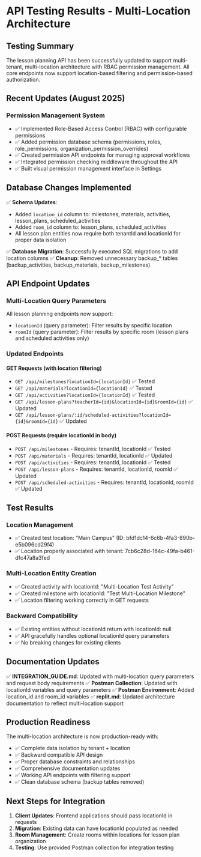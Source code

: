 # API Testing Results - Multi-Location Architecture

## Testing Summary

The lesson planning API has been successfully updated to support multi-tenant, multi-location architecture with RBAC permission management. All core endpoints now support location-based filtering and permission-based authorization.

## Recent Updates (August 2025)

### Permission Management System
- ✅ Implemented Role-Based Access Control (RBAC) with configurable permissions
- ✅ Added permission database schema (permissions, roles, role_permissions, organization_permission_overrides)
- ✅ Created permission API endpoints for managing approval workflows
- ✅ Integrated permission checking middleware throughout the API
- ✅ Built visual permission management interface in Settings

## Database Changes Implemented

✅ **Schema Updates**:
- Added `location_id` column to: milestones, materials, activities, lesson_plans, scheduled_activities
- Added `room_id` column to: lesson_plans, scheduled_activities
- All lesson plan entities now require both tenantId and locationId for proper data isolation

✅ **Database Migration**: Successfully executed SQL migrations to add location columns
✅ **Cleanup**: Removed unnecessary backup_* tables (backup_activities, backup_materials, backup_milestones)

## API Endpoint Updates

### Multi-Location Query Parameters
All lesson planning endpoints now support:
- `locationId` (query parameter): Filter results by specific location
- `roomId` (query parameter): Filter results by specific room (lesson plans and scheduled activities only)

### Updated Endpoints

#### GET Requests (with location filtering)
- `GET /api/milestones?locationId={locationId}` ✅ Tested
- `GET /api/materials?locationId={locationId}` ✅ Tested  
- `GET /api/activities?locationId={locationId}` ✅ Tested
- `GET /api/lesson-plans?teacherId={id}&locationId={id}&roomId={id}` ✅ Updated
- `GET /api/lesson-plans/:id/scheduled-activities?locationId={id}&roomId={id}` ✅ Updated

#### POST Requests (require locationId in body)
- `POST /api/milestones` - Requires: tenantId, locationId ✅ Tested
- `POST /api/materials` - Requires: tenantId, locationId ✅ Updated
- `POST /api/activities` - Requires: tenantId, locationId ✅ Tested
- `POST /api/lesson-plans` - Requires: tenantId, locationId, roomId ✅ Updated
- `POST /api/scheduled-activities` - Requires: tenantId, locationId, roomId ✅ Updated

## Test Results

### Location Management
- ✅ Created test location: "Main Campus" (ID: bfd1dc14-6c6b-4fa3-890b-e5b096cd29f4)
- ✅ Location properly associated with tenant: 7cb6c28d-164c-49fa-b461-dfc47a8a3fed

### Multi-Location Entity Creation
- ✅ Created activity with locationId: "Multi-Location Test Activity"
- ✅ Created milestone with locationId: "Test Multi-Location Milestone"  
- ✅ Location filtering working correctly in GET requests

### Backward Compatibility
- ✅ Existing entities without locationId return with locationId: null
- ✅ API gracefully handles optional locationId query parameters
- ✅ No breaking changes for existing clients

## Documentation Updates

✅ **INTEGRATION_GUIDE.md**: Updated with multi-location query parameters and request body requirements
✅ **Postman Collection**: Updated with locationId variables and query parameters
✅ **Postman Environment**: Added location_id and room_id variables
✅ **replit.md**: Updated architecture documentation to reflect multi-location support

## Production Readiness

The multi-location architecture is now production-ready with:
- ✅ Complete data isolation by tenant + location
- ✅ Backward compatible API design
- ✅ Proper database constraints and relationships  
- ✅ Comprehensive documentation updates
- ✅ Working API endpoints with filtering support
- ✅ Clean database schema (backup tables removed)

## Next Steps for Integration

1. **Client Updates**: Frontend applications should pass locationId in requests
2. **Migration**: Existing data can have locationId populated as needed
3. **Room Management**: Create rooms within locations for lesson plan organization
4. **Testing**: Use provided Postman collection for integration testing